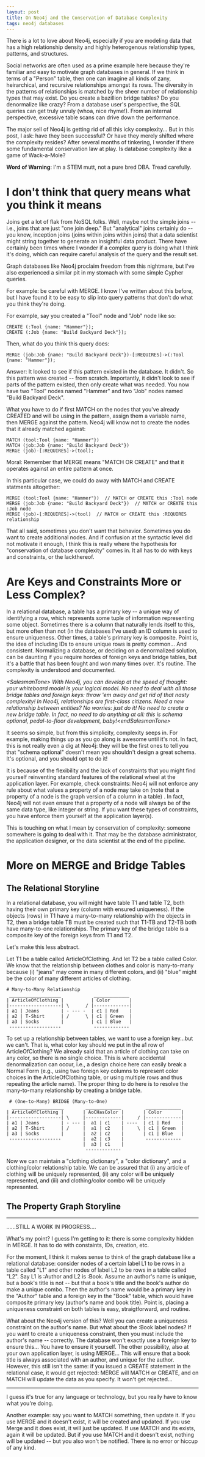 ```yaml
---
layout: post
title: On Neo4j and the Conservation of Database Complexity
tags: neo4j databases
---
```


There is a lot to love about Neo4j, especially if you are modeling data that has a high relationship density
and highly heterogenous relationship types, patterns, and structures.  

Social networks are often used as a prime example here
because they're familiar and easy to motivate graph databases in general.  If we think in terms of a "Person" table,
then one can imagine all kinds of zany, heirarchical, and recursive relationships amongst its rows.  The diversity in
the patterns of relationships is matched by the sheer number of relationship types that may exist.  Do you
create a bazillion bridge tables?  Do you denormalize like crazy?  From a database user's perspective, the SQL
queries can get truly unruly (whoa, nice rhyme!).  From an internal perspective, excessive table scans
can drive down the performance.  

The major sell of Neo4j is getting rid of all this icky complexity... But in this post, I ask: have they
been successful?  Or have they merely shifted where the complexity resides?  After several months of 
tinkering, I wonder if there some fundamental conservation law at play.  Is database complexity like a game
of Wack-a-Mole?  

**Word of Warning**:  I'm a STEM mutt, not a pure bred DBA.  Tread carefully.


# I don't think that query means what you think it means
Joins get a lot of flak from NoSQL folks.  Well, maybe not the simple joins -- i.e., joins that are just "one join 
deep."  But "analytical" joins certainly do -- you know, inception joins (joins within joins within joins) that a
data scientist might string together to generate an insightful data product.  There
have certainly been times where I wonder if a complex query is doing what I think it's doing, which can require
careful analysis of the query and the result set. 

Graph databases like Neo4j proclaim freedom from this nightmare, but I've also experienced a similar 
pit in my stomach with some simple Cypher queries.

For example: be careful with MERGE.  I know I've written about this before, but I have found it to be easy
to slip into query patterns that don't do what you think they're doing.  

For example, say you created a "Tool" node and "Job" node like so:
```
CREATE (:Tool {name: "Hammer"});
CREATE (:Job {name: "Build Backyard Deck"});
```

Then, what do you think this query does:
```
MERGE (job:Job {name: "Build Backyard Deck"})-[:REQUIRES]->(:Tool {name: "Hammer"});
```

Answer:  It looked to see if this pattern existed in the database.  It didn't.  So
this pattern was created -- from scratch.  Importantly, it didn't  look to see if parts of
the pattern existed, then only create what was needed.  You now have two "Tool" nodes named
"Hammer" and two "Job" nodes named "Build Backyard Deck".  

What you have to do if first MATCH on the nodes that you've already CREATED and will be using in the pattern, assign
them a variable name, then MERGE against the pattern.  Neo4j will know not to create the nodes
that it already matched against:
```
MATCH (tool:Tool {name: "Hammer"})
MATCH (job:Job {name: "Build Backyard Deck"})
MERGE (job)-[:REQUIRES]->(tool);
```

Moral:  Remember that MERGE means "MATCH OR CREATE" and that it operates against an entire pattern at once.

In this particular case, we could do away with MATCH and CREATE statments altogether:
```
MERGE (tool:Tool {name: "Hammer"})  // MATCH or CREATE this :Tool node
MERGE (job:Job {name: "Build Backyard Deck"})  // MATCH or CREATE this :Job node
MERGE (job)-[:REQUIRES]->(tool)  // MATCH or CREATE this :REQUIRES relationship
```

That all said, sometimes you don't want that behavior.  Sometimes you do want to create additional
nodes.  And if confusion at the syntactic level did not motivate it enough, I think this is really
where the hypothesis for "conservation of database complexity" comes in.  It all has to do with
keys and constraints, or the lackthereof.


# Are Keys and Constraints More or Less Complex?

In a relational database, a table has a primary key -- a unique way of identifying a row,
which represents some tuple of information representing some object.  Sometimes there is a column
that naturally lends itself to this, but more often than not (in the databases I've used) an ID column 
is used to ensure uniqueness.  Other times, a table's primary key is composite.  Point is, the idea of 
including IDs to ensure unique rows is pretty common...  And consistent.  Normalizing a database, 
or deciding on a denormalized
solution, can be daunting if you require hordes of foreign keys and bridge tables, but it's a battle that has been
fought and won many times over.  It's routine.  The complexity is understood and documented.

*\<SalesmanTone>  With Neo4j, you can develop at the speed of thought: your whiteboard 
model is your logical model.  No need to deal with all those bridge tables and foreign keys: throw 
'em away and get rid of that nasty complexity!  In Neo4j, relationships are first-class citizens.
Need a new relationship between entities?  No worries:  just do it!  No need to create a new bridge 
table.  In fact, no need to do anything at all: this is schema optional, pedal-to-floor development, 
baby!\<endSalesmanTone>*


It seems so simple, but from this simplicity, complexity seeps in.  For example, 
making things up as you go along is awesome until it's not.  In fact, this is not really even a dig
at Neo4j: they will be the first ones to tell you that "schema optional" doesn't mean you shouldn't 
design a great schema.  It's optional, and you should opt to do it!

It is because of the flexibility and the lack of constraints that you might find yourself
reinventing standard features of the relational wheel at the application layer.  For example,
check constraints:  Neo4j will not enforce any rule about what values a property of a node may take on
(note that a property of a node is the graph version of a column in a table) . In fact, Neo4j will not even 
ensure that a property of a node will always be of the same data type, like integer or string.  If
you want these types of constraints, you have enforce them  yourself at the application layer(s).
  

This is touching on what I mean by conservation of complexity: someone somewhere is going to deal
with it.  That may be the database administrator, the application designer, or the data scientist
at the end of the pipeline.  

# More on MERGE and Bridge Tables
## The Relational Storyline
In a relational database, you will might have table T1 and table T2, both having their own primary
key (column with ensured uniqueness).  If the objects (rows) in T1 have a many-to-many relationship
with the objects in T2, then a bridge table TB must be created such that T1-TB and T2-TB both have
many-to-one relationships.  The primary key of the bridge table is a composite key of the foreign
keys from T1 and T2.  

Let's make this less abstract.

Let T1 be a table called ArticleOfClothing.  And let T2 be a table called Color.  We know that
the relationship between clothes and color is many-to-many because (i) "jeans" may come in many
different colors, and (ii) "blue" might be the color of many different articles of clothing.

```
# Many-to-Many Relationship
 ___________________            _____________
| ArticleOfClothing |          | Color       |
|-------------------| \      / |-------------|
| a1 | Jeans        | - --- -  | c1 | Red    |
| a2 | T-Shirt      | /      \ | c1 | Green  |
| a3 | Socks        |          | c1 | Blue   |
 -------------------            -------------
```

To set up a relationship between tables, we want to use a foreign key...but we can't.  That is, what
color key should we put in the a1 row of ArticleOfClothing?  We already said that an article of clothing
can take on any color, so there is no single choice.  This is where accidental denormalization can 
occur, i.e., a design choice here can easily break a Normal Form (e.g., using two foreign key columns 
to represent color choices in the ArticleOfClothing table, or using multiple rows and thus repeating
the article name).  The proper thing to do here is to resolve the many-to-many relationship by creating
a bridge table.

```
 # (One-to-Many) BRIDGE (Many-to-One)
  ___________________        _____________         _____________
| ArticleOfClothing |       | AoCHasColor |       | Color       |
|-------------------| \     |-------------|     / |-------------|
| a1 | Jeans        | - --- |  a1 | c1    | ----  | c1 | Red    |
| a2 | T-Shirt      | /     |  a1 | c2    |     \ | c1 | Green  |
| a3 | Socks        |       |  a2 | c2    |       | c1 | Blue   |
 -------------------        |  a2 | c3    |        -------------
                            |  a3 | c1    |
                             -------------
```

Now we can maintain a "clothing dictionary", a "color dictionary", and a clothing/color relationship table.  We
can be assured that (i) any article of clothing will be uniquely represented, (ii) any color will be uniquely
represented, and (iii) and clothing/color combo will be uniquely represented.  

## The Property Graph Storyline


---------------

......STILL A WORK IN PROGRESS....

What's my point?  I guess I'm getting to it:  there is some complexity hidden in MERGE.  It has to do
with constaints, IDs, creation, etc.  

For the moment, I think it makes sense to think of the graph database like a relational database:
consider nodes of a certain label L1 to be rows in a table called "L1" and other nodes of label L2
to be rows in a table called "L2".  Say L1 is :Author and L2 is :Book.  Assume an author's name is 
unique, but a book's title is not -- but that a book's title and the book's author do make a unique 
combo.  Then the author's name would be a primary key in the "Author" table and a foreign key
in the "Book" table, which would have composite primary key (author's name and book title).  Point is,
placing a uniqueness constraint on both tables is easy, straigtforward, and routine.

What about the Neo4j version of this?  Well you can create a uniqueness constraint on the author's name. But
what about the :Book label nodes?  If you want to create a uniqueness constraint, then you must include
the author's name -- correctly.  The database won't exactly use a foreign key to ensure this... You have to ensure
it yourself.  The other possibility, also at your own application layer, is using MERGE...  This will ensure
that a book title is always associated with an author, and unique for the author.  However, this still isn't the same:
if you issued a CREATE statement in the relational case, it would get rejected: MERGE will MATCH or CREATE, and 
on MATCH will update the data as you specify.  It won't get rejected...


-----------------------------

I guess it's true for any language or technology, but you really have to know what you're doing.  

Another example:  say you want to MATCH something, then update it.  If you use MERGE and it doesn't exist,
it will be created and updated.  If you use Merge and it does exist, it will just be updated.  If use MATCH
and its exists, again it will be updated.  But if you use MATCH and it doesn't exist, nothing will be
updated -- but you also won't be notified.  There is no error or hiccup of any kind.  

